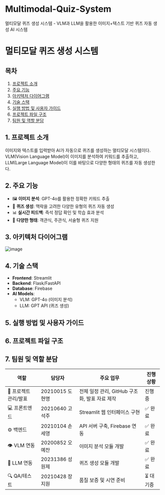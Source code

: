 # Multimodal-Quiz-System
멀티모달 퀴즈 생성 시스템 - VLM과 LLM을 활용한 이미지+텍스트 기반 퀴즈 자동 생성 AI 시스템

# 멀티모달 퀴즈 생성 시스템

## 목차
1. [프로젝트 소개](#1.프로젝트-소개)
2. [주요 기능](#주요-기능)
3. [아키텍처 다이어그램](#아키텍처-다이어그램)
4. [기술 스택](#기술-스택)
5. [실행 방법 및 사용자 가이드](#실행-방법-및-사용자-가이드)
6. [프로젝트 파일 구조](#프로젝트-파일-구조)
7. [팀원 및 역할 분담](#팀원-및-역할-분담)


## 1. 프로젝트 소개
 이미지와 텍스트를 입력받아 AI가 자동으로 퀴즈를 생성하는 멀티모달 시스템이다.
VLM(Vision Language Model)이 이미지를 분석하여 키워드를 추출하고, 
LLM(Large Language Model)이 이를 바탕으로 다양한 형태의 퀴즈를 자동 생성한다.

## 2. 주요 기능
- 🖼️ **이미지 분석**: GPT-4o를 활용한 정확한 키워드 추출
- 🧠 **퀴즈 생성**: 맥락을 고려한 다양한 유형의 퀴즈 자동 생성
- 📊 **실시간 피드백**: 즉석 정답 확인 및 학습 효과 분석
- 🎯 **다양한 형태**: 객관식, 주관식, 서술형 퀴즈 지원

## 3. 아키텍처 다이어그램
![image](https://github.com/user-attachments/assets/f9676181-109a-49ac-a2c7-62f114cee7e7)

## 4. 기술 스택
- **Frontend**: Streamlit
- **Backend**: Flask/FastAPI
- **Database**: Firebase
- **AI Models**: 
  - VLM: GPT-4o (이미지 분석)
  - LLM: GPT API (퀴즈 생성)
 
## 5. 실행 방법 및 사용자 가이드



## 6. 프로젝트 파일 구조



## 7. 팀원 및 역할 분담
| 역할 | 담당자 | 주요 업무 | 진행 상황 |
|------|--------|-----------|----------|
| 🎯 프로젝트 관리/발표 | 20210015 도현명 | 전체 일정 관리, GitHub 구조화, 발표 자료 제작 | 진행중 |
| 💻 프론트엔드 | 20210640 고석주 | Streamlit 웹 인터페이스 구현 | ✅ 완료 |
| ⚙️ 백엔드 | 20210104 손세영 | API 서버 구축, Firebase 연동 | ✅ 완료 |
| 👁️ VLM 연동 | 20200852 오예찬 | 이미지 분석 모듈 개발 | ✅ 완료 |
| 🧠 LLM 연동 | 20231386 성원제 | 퀴즈 생성 모듈 개발 | ✅ 완료 |
| 🔍 QA/테스트 | 20210428 장지원 | 품질 보증 및 시연 준비 | ⏳ 대기중 |



